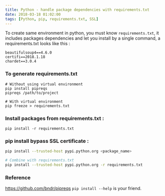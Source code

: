 ```yaml
---
title: Python - handle package dependencies with requirements.txt
date: 2018-03-18 01:02:00
tags: [Python, pip, requirements.txt, SSL]
---
```


To create same environment in python, you must know `requirements.txt`, it includes packages dependencies and let you install by a single command, a requirements.txt looks like this : 
```
beautifulsoup4==4.6.0
certifi==2018.1.18
chardet==3.0.4
```

### To generate requirements.txt 

```
# Without using virtual environment
pip install pipreqs
pipreqs /path/to/project

# With virtual environment
pip freeze > requirements.txt
```

### Install packages from requirements.txt : 

```
pip install -r requirements.txt
```

### pip install bypass SSL certificate : 

```bash
pip install --trusted-host pypi.python.org <package_name>

# Combine with requirements.txt
pip install --trusted-host pypi.python.org -r requirements.txt
```

### Reference
https://github.com/bndr/pipreqs
`pip install --help` is your friend.
